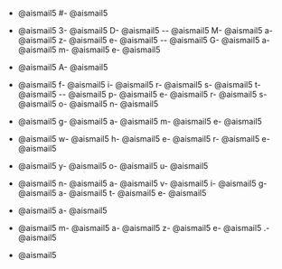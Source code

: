 - @aismail5
#- @aismail5
 - @aismail5
3- @aismail5
D- @aismail5
-- @aismail5
M- @aismail5
a- @aismail5
z- @aismail5
e- @aismail5
-- @aismail5
G- @aismail5
a- @aismail5
m- @aismail5
e- @aismail5

- @aismail5
A- @aismail5
 - @aismail5
f- @aismail5
i- @aismail5
r- @aismail5
s- @aismail5
t- @aismail5
-- @aismail5
p- @aismail5
e- @aismail5
r- @aismail5
s- @aismail5
o- @aismail5
n- @aismail5
 - @aismail5
g- @aismail5
a- @aismail5
m- @aismail5
e- @aismail5
 - @aismail5
w- @aismail5
h- @aismail5
e- @aismail5
r- @aismail5
e- @aismail5
 - @aismail5
y- @aismail5
o- @aismail5
u- @aismail5
 - @aismail5
n- @aismail5
a- @aismail5
v- @aismail5
i- @aismail5
g- @aismail5
a- @aismail5
t- @aismail5
e- @aismail5
 - @aismail5
a- @aismail5
 - @aismail5
m- @aismail5
a- @aismail5
z- @aismail5
e- @aismail5
.- @aismail5

- @aismail5
